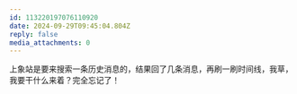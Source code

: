 ```yaml
---
id: 113220197076110920
date: 2024-09-29T09:45:04.804Z
reply: false
media_attachments: 0
---
```


上象站是要来搜索一条历史消息的，结果回了几条消息，再刷一刷时间线，我草，我要干什么来着？完全忘记了！

